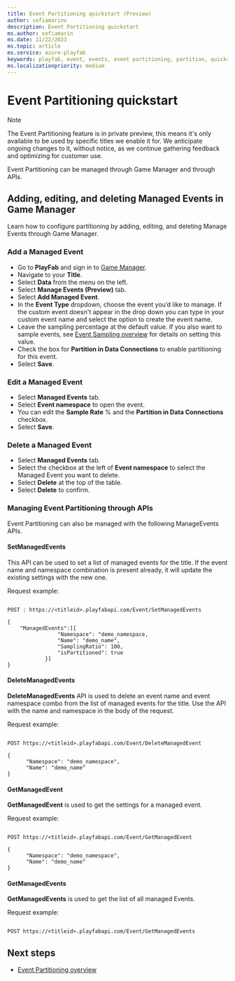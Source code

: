 ```yaml
---
title: Event Partitioning quickstart (Preview)
author: sofiamarinv
description: Event Partitioning quickstart
ms.author: sofiamarin
ms.date: 11/22/2023
ms.topic: article
ms.service: azure-playfab
keywords: playfab, event, events, event partitioning, partition, quickstart, tutorial, how-to
ms.localizationpriority: medium
---
```


# Event Partitioning quickstart

> [!NOTE]
> The Event Partitioning feature is in private preview, this means it's only available to be used by specific titles we enable it for. We anticipate ongoing changes to it, without notice, as we continue gathering feedback and optimizing for customer use.

Event Partitioning can be managed through Game Manager and through APIs.

## Adding, editing, and deleting Managed Events in Game Manager 

Learn how to configure partitioning by adding, editing, and deleting Manage Events through Game Manager. 

### Add a Managed Event
 
- Go to **PlayFab** and sign in to [Game Manager](https://developer.playfab.com/).
- Navigate to your **Title**. 
- Select **Data** from the menu on the left.
- Select **Manage Events (Preview)** tab.
- Select **Add Managed Event**.
- In the **Event Type** dropdown, choose the event you’d like to manage. If the custom event doesn't appear in the drop down you can type in your custom event name and select the option to create the event name.
- Leave the sampling percentage at the default value. If you also want to sample events, see [Event Sampling overview](event-sampling-overview.md) for details on setting this value.
- Check the box for **Partition in Data Connections** to enable partitioning for this event.
- Select **Save**.

### Edit a Managed Event

- Select **Managed Events** tab.
- Select **Event namespace** to open the event.
- You can edit the **Sample Rate** % and the **Partition in Data Connections** checkbox.
- Select **Save**.

### Delete a Managed Event

- Select **Managed Events** tab.
- Select the checkbox at the left of **Event namespace** to select the Managed Event you want to delete.
- Select  **Delete** at the top of the table.
- Select **Delete** to confirm. 

### Managing Event Partitioning through APIs

Event Partitioning can also be managed with the following ManageEvents APIs.

#### SetManagedEvents

This API can be used to set a list of managed events for the title. If the event name and namespace combination is present already, it will update the existing settings with the new one. 

Request example: 

```HTTP

POST : https://<titleid>.playfabapi.com/Event/SetManagedEvents 

{ 
    "ManagedEvents":[{ 
                "Namespace": "demo_namespace, 
                "Name": "demo_name", 
                "SamplingRatio": 100, 
                "isPartitioned": true 
            }] 
}

```

#### DeleteManagedEvents 

**DeleteManagedEvents** API is used to delete an event name and event namespace combo from the list of managed events for the title. Use the API with the name and namespace in the body of the request.

Request example: 

```HTTP

POST https://<titleid>.playfabapi.com/Event/DeleteManagedEvent

{ 
      "Namespace": "demo_namespace", 
      "Name": "demo_name" 
} 

```

#### GetManagedEvent

**GetManagedEvent** is used to get the settings for a managed event.

Request example:

```HTTP

POST https://<titleid>.playfabapi.com/Event/GetManagedEvent

{ 
      "Namespace": "demo_namespace", 
      "Name": "demo_name" 
}

```

#### GetManagedEvents

**GetManagedEvents** is used to get the list of all managed Events.  

Request example:

```HTTP

POST https://<titleid>.playfabapi.com/Event/GetManagedEvents

```

## Next steps

* [Event Partitioning overview](event-partitioning-overview.md)
